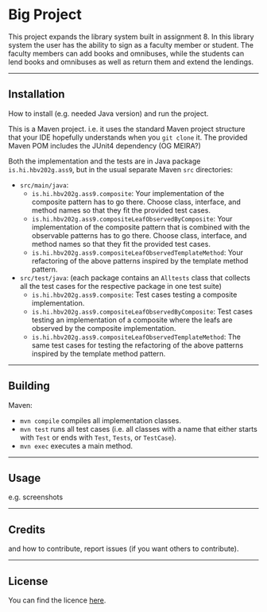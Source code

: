 # Big Project
This project expands the library system built in assignment 8. In this library system the user has the ability to sign
as a faculty member or student. The faculty members can add books and omnibuses, while the students can lend books and
omnibuses as well as return them and extend the lendings.

---

## Installation

How to install (e.g. needed Java version) and run the project.

This is a Maven project. i.e. it uses the standard Maven project structure that your IDE hopefully understands when 
you `git clone` it. The provided Maven POM includes the JUnit4 dependency (OG MEIRA?)


Both the implementation and the tests are in Java package `is.hi.hbv202g.ass9`,  but in the usual separate Maven `src` directories:

- `src/main/java`:
  - `is.hi.hbv202g.ass9.composite`: Your implementation of the composite pattern has to go there. Choose class, interface, and method names so that they fit the provided test cases.
  - `is.hi.hbv202g.ass9.compositeLeafObservedByComposite`: Your implementation of the composite pattern that is combined with the observable patterns has to go there. Choose class, interface, and method names so that they fit the provided test cases.
  - `is.hi.hbv202g.ass9.compositeLeafObservedTemplateMethod`: Your refactoring of the above patterns inspired by the template method pattern.
- `src/test/java`: (each package contains an `Alltests` class that collects all the test cases for the respective package in one test suite)
  - `is.hi.hbv202g.ass9.composite`: Test cases testing a composite implementation.
  - `is.hi.hbv202g.ass9.compositeLeafObservedByComposite`: Test cases testing an implementation of a composite where the leafs are observed by the composite implementation.
  - `is.hi.hbv202g.ass9.compositeLeafObservedTemplateMethod`: The same test cases for testing the refactoring of the above patterns inspired by the template method pattern.

---
## Building

Maven:

- `mvn compile` compiles all implementation classes.
- `mvn test` runs all test cases (i.e. all classes with a name that either starts with `Test` or ends with `Test`, `Tests`, or `TestCase`).
- `mvn exec` executes a main method.


---
## Usage
e.g. screenshots

---
## Credits

and how to contribute, report issues (if you want others to contribute).

---
## License

You can find the licence [here](LICENSE).